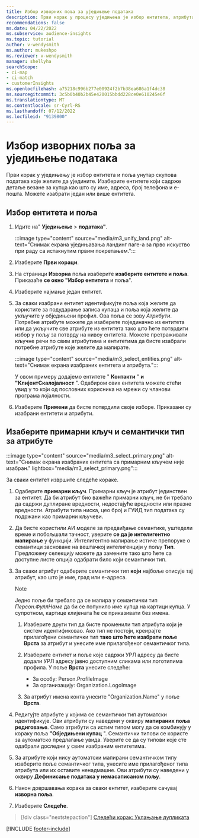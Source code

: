 ```yaml
---
title: Избор изворних поља за уједињење података
description: Први корак у процесу уједињења је избор ентитета, атрибута, примарних кључева и семантичких типова за мапирање података у обједињени профил корисника.
recommendations: false
ms.date: 04/22/2022
ms.subservice: audience-insights
ms.topic: tutorial
author: v-wendysmith
ms.author: mukeshpo
ms.reviewer: v-wendysmith
manager: shellyha
searchScope:
- ci-map
- ci-match
- customerInsights
ms.openlocfilehash: a75218c996b277e00924f2b7b38ea686a1f4dc38
ms.sourcegitcommit: 3c5b0b40b2b45e420015bbdd228ce0e610245e6f
ms.translationtype: MT
ms.contentlocale: sr-Cyrl-RS
ms.lasthandoff: 07/12/2022
ms.locfileid: "9139800"
---
```

# <a name="select-source-fields-for-data-unification"></a>Избор изворних поља за уједињење података

Први корак у уједињењу је избор ентитета и поља унутар скупова података које желите да уједините. Изаберите ентитете који садрже детаље везане за купца као што су име, адреса, број телефона и е-пошта. Можете изабрати један или више ентитета.

## <a name="select-entities-and-fields"></a>Избор ентитета и поља

1. Идите на" **Уједињење** > **података"**.

   :::image type="content" source="media/m3_unify_land.png" alt-text="Снимак екрана уједињавања ландинг паге-а за прво искуство при раду са истакнутим првим покретањем.":::

1. Изаберите **Први кораци**.

1. На страници **Изворна** поља изаберите **изаберите ентитете и поља**. Приказаће **се окно "Избор ентитета** и поља".

1. Изаберите најмање један ентитет.

1. За сваки изабрани ентитет идентификујте поља која желите да користите за подударање записа купаца и поља која желите да укључите у обједињени профил. Ова поља се зову *Атрибути*. Потребне атрибуте можете да изаберете појединачно из ентитета или да укључите све атрибуте из ентитета тако што ћете потврдити избор у пољу за потврду на нивоу ентитета. Можете претраживати кључне речи по свим атрибутима и ентитетима да бисте изабрали потребне атрибуте које желите да мапирате.

   :::image type="content" source="media/m3_select_entities.png" alt-text="Снимак екрана изабраних ентитета и атрибута.":::

   У овом примеру додајемо ентитете " **Контакти** " **и "КлијентСкалојалност** ". Одабиром ових ентитета можете стећи увид у то који од пословних корисника на мрежи су чланови програма лојалности.

1. Изаберите **Примени** да бисте потврдили своје изборе. Приказани су изабрани ентитети и атрибути.

## <a name="select-primary-key-and-semantic-type-for-attributes"></a>Изаберите примарни кључ и семантички тип за атрибуте

   :::image type="content" source="media/m3_select_primary.png" alt-text="Снимак екрана изабраних ентитета са примарним кључем није изабран." lightbox="media/m3_select_primary.png":::

За сваки ентитет извршите следеће кораке.

1. Одаберите **примарни кључ**. Примарни кључ је атрибут јединствен за ентитет. Да би атрибут био важећи примарни кључ, не би требало да садржи дуплиране вредности, недостајуће вредности или празне вредности. Атрибути типа ниска, цео број и ГУИД тип података су подржани као примарни кључеви.

1. Да бисте користили АИ моделе за предвиђање семантике, уштедели време и побољшали тачност, уверите **се да је интелигентно мапирање** у функцији. Интелигентно мапирање истиче препоруке о семантици засноване на вештачкој интелигенцији у пољу **Тип**. Предложену селекцију можете да замените тако што ћете са доступне листе опција одабрати било који семантички тип.

1. За сваки атрибут одаберите семантички тип **који** најбоље описује тај атрибут, као што је име, град или е-адреса.

   > [!NOTE]
   > Једно поље би требало да се мапира у семантички тип *Персон.ФуллНаме* да би се попунило име купца на картици купца. У супротном, картице клијената ће се приказивати без имена.

   1. Изаберите други тип да бисте променили тип атрибута који је систем идентификовао. Ако тип не постоји, креирајте прилагођени семантички тип **тако што ћете изабрати поље Врста** за атрибут и унесите име прилагођеног семантичког типа.

   1. Изаберите ентитет и поље које садржи УРЛ адресу да бисте додали УРЛ адресу јавно доступним сликама или логотипима профила. У поље **Врста** унесите следеће:
      - За особу: Person.ProfileImage
      - За организацију: Organization.LogoImage

   1. За атрибут имена конта унесите "Organization.Name" у поље **Врста**.

1. Редигујте атрибуте у којима се семантички тип аутоматски идентификује. Ови атрибути су наведени у оквиру **мапираних поља редиговање**. Само атрибути са истим типом могу да се комбинују у кораку поља **"Обједињени купац** ". Семантички типови се користе за аутоматско предлагање увида. Уверите се да су типови које сте одабрали доследни у свим изабраним ентитетима.

1. За атрибуте који нису аутоматски мапирани семантичком типу изаберите поље семантичког типа, унесите име прилагођеног типа атрибута или их оставите ненадмашне. Ови атрибути су наведени у оквиру **Дефинисање података у немасаписаном пољу**.

1. Након довршавања корака за сваки ентитет, изаберите сачувај **изворна поља**.

1. Изаберите **Следеће**.

> [!div class="nextstepaction"]
> [Следећи корак: Уклањање дупликата](remove-duplicates.md)

[!INCLUDE [footer-include](includes/footer-banner.md)]
